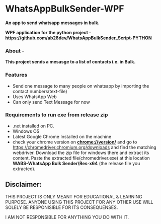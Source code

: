 # WhatsAppBulkSender-WPF

**An app to send whatsapp messages in bulk.**


**WPF application for the python project - https://github.com/ab28dev/WhatsAppBulkSender_Script-PYTHON**

### About - 
**This project sends a mesasge to a list of contacts i.e. in Bulk.**

### Features
* Send one message to many people on whatsapp by importing the contact numbers(text-file)
* Uses WhatsApp Web
* Can only send Text Message for now

### Requirements to run exe from release zip
* .net installed on PC.
* Windows OS
* Latest Google Chrome Installed on the machine
* check your chrome version on **[chrome://version/](chrome://version/)** and go to https://chromedriver.chromium.org/downloads and find the matching webdriver. Download the zip file for windows there and extract its content. Paste the extracted file(chromedriver.exe) at this location **WABS-WhatsApp Bulk Sender\Res-x64** (the release file you extracted).



## Disclaimer:

THIS PROJECT IS ONLY MEANT FOR EDUCATIONAL & LEARNING PURPOSE. ANYONE USING THIS PROJECT FOR ANY OTHER USE WILL SOLELY BE RESPONISIBLE FOR ITS CONSEQUENSES.

I AM NOT RESPONSIBLE FOR ANYTHING YOU DO WITH IT.
